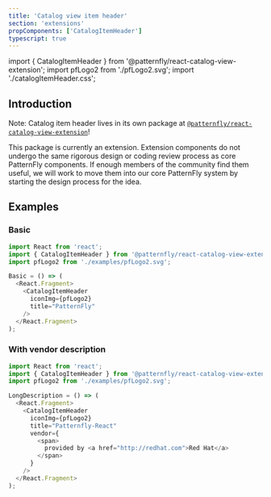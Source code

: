 ```yaml
---
title: 'Catalog view item header'
section: 'extensions'
propComponents: ['CatalogItemHeader']
typescript: true
---
```


import { CatalogItemHeader } from '@patternfly/react-catalog-view-extension';
import pfLogo2 from './pfLogo2.svg';
import './catalogItemHeader.css';

## Introduction
Note: Catalog item header lives in its own package at [`@patternfly/react-catalog-view-extension`](https://www.npmjs.com/package/@patternfly/react-catalog-view-extension)!

This package is currently an extension. Extension components do not undergo the same rigorous design or coding review process as core PatternFly components. If enough members of the community find them useful, we will work to move them into our core PatternFly system by starting the design process for the idea.

## Examples
### Basic
```js
import React from 'react';
import { CatalogItemHeader } from '@patternfly/react-catalog-view-extension';
import pfLogo2 from './examples/pfLogo2.svg';

Basic = () => (
  <React.Fragment>
    <CatalogItemHeader
      iconImg={pfLogo2}
      title="PatternFly"
    />
  </React.Fragment>
);
```

### With vendor description
```js
import React from 'react';
import { CatalogItemHeader } from '@patternfly/react-catalog-view-extension';
import pfLogo2 from './examples/pfLogo2.svg';

LongDescription = () => (
  <React.Fragment>
    <CatalogItemHeader
      iconImg={pfLogo2}
      title="Patternfly-React"
      vendor={
        <span>
          provided by <a href="http://redhat.com">Red Hat</a>
        </span>
      }
    />
  </React.Fragment>
);
```
